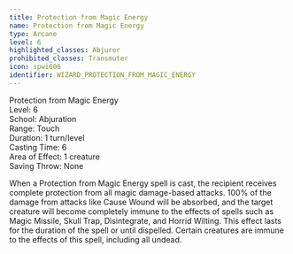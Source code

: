 ```yaml
---
title: Protection from Magic Energy
name: Protection from Magic Energy
type: Arcane
level: 6
highlighted_classes: Abjurer
prohibited_classes: Transmuter
icon: spwi606
identifier: WIZARD_PROTECTION_FROM_MAGIC_ENERGY
---
```

Protection from Magic Energy  
Level: 6  
School: Abjuration  
Range: Touch  
Duration: 1 turn/level  
Casting Time: 6  
Area of Effect: 1 creature  
Saving Throw: None  
  
When a Protection from Magic Energy spell is cast, the recipient receives complete protection from all magic damage-based attacks. 100% of the damage from attacks like Cause Wound will be absorbed, and the target creature will become completely immune to the effects of spells such as Magic Missile, Skull Trap, Disintegrate, and Horrid Wilting. This effect lasts for the duration of the spell or until dispelled. Certain creatures are immune to the effects of this spell, including all undead.  
